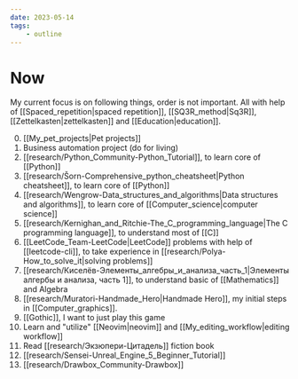 ```yaml
---
date: 2023-05-14
tags:
    - outline
---
```


# Now

My current focus is on following things, order is not important. All with help
of [[Spaced_repetition|spaced repetition]], [[SQ3R_method|Sq3R]],
[[Zettelkasten|zettelkasten]] and [[Education|education]].

0. [[My_pet_projects|Pet projects]]
1. Business automation project (do for living)
2. [[research/Python_Community-Python_Tutorial]], to learn core of [[Python]]
3. [[research/Šorn-Comprehensive_python_cheatsheet|Python cheatsheet]], to learn
core of [[Python]]
4. [[research/Wengrow-Data_structures_and_algorithms|Data structures and algorithms]],
to learn core of [[Computer_science|computer science]]
5. [[research/Kernighan_and_Ritchie-The_C_programming_language|The C programming language]],
to understand most of [[C]]
6. [[LeetCode_Team-LeetCode|LeetCode]] problems with help of [[leetcode-cli]], to take
  experience in [[research/Polya-How_to_solve_it|solving problems]]
7. [[research/Киселёв-Элементы_алгебры_и_анализа_часть_1|Элементы алгербы и анализа, часть 1]], to understand basic of [[Mathematics]] and Algebra
8. [[research/Muratori-Handmade_Hero|Handmade Hero]], my initial steps in [[Computer_graphics]].
9. [[Gothic]], I want to just play this game
10. Learn and "utilize" [[Neovim|neovim]] and [[My_editing_workflow|editing workflow]]
11. Read [[research/Экзюпери-Цитадель]] fiction book
12. [[research/Sensei-Unreal_Engine_5_Beginner_Tutorial]]
13. [[research/Drawbox_Community-Drawbox]]
